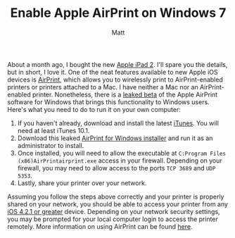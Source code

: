 ﻿---
layout: post
title: Enable Apple AirPrint on Windows 7
author: Matt
permalink: /2011/04/enable-apple-airprint-on-windows-7/
categories:
  - Miscellaneous
tags:
  - tutorial
---

About a month ago, I bought the new [Apple iPad 2](http://www.apple.com/ipad/). I'll spare you the details, but in short, I love it. One of the neat features available to new Apple iOS devices is [AirPrint](http://www.apple.com/ipad/features/airprint.html), which allows you to wirelessly print to AirPrint-enabled printers or printers attached to a Mac. I have neither a Mac nor an AirPrint-enabled printer. Nonetheless, there is a [leaked beta](http://jaxov.com/2010/11/how-to-enable-airprint-service-on-windows/) of the Apple AirPrint software for Windows that brings this functionality to Windows users. Here's what you need to do to run it on your own computer:

1.  If you haven't already, download and install the latest [iTunes][4]. You will need at least iTunes 10.1.
2.  Download this leaked [AirPrint for Windows installer][5] and run it as an administrator to install.
3.  Once installed, you will need to allow the executable at `C:Program Files (x86)AirPrintairprint.exe` access in your firewall. Depending on your firewall, you may need to allow access to the ports `TCP 3689` and `UDP 5353`.
4.  Lastly, share your printer over your network.

 [4]: http://www.apple.com/itunes/download/
 [5]: http://www.mediafire.com/?yadd9be20rkdpe5

Assuming you follow the steps above correctly and your printer is properly shared on your network, you should be able to access your printer from any [iOS 4.2.1 or greater][6] device. Depending on your network security settings, you may be prompted for your local computer login to access the printer remotely. More information on using AirPrint can be found [here][7].

 [6]: http://www.apple.com/ios/
 [7]: http://www.apple.com/pr/library/2010/11/22ios.html